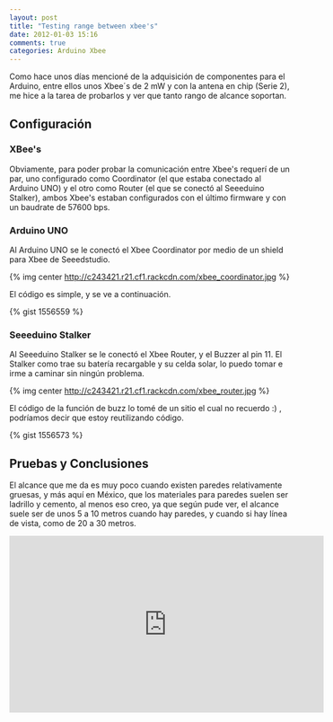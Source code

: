 ```yaml
---
layout: post
title: "Testing range between xbee's"
date: 2012-01-03 15:16
comments: true
categories: Arduino Xbee
---
```


Como hace unos días mencioné de la adquisición de componentes para el Arduino, entre ellos unos Xbee´s de 2 mW y con la antena en chip (Serie 2), me hice a la tarea de probarlos y ver que tanto rango de alcance soportan.

<!-- more -->

## Configuración

### XBee's

Obviamente, para poder probar la comunicación entre Xbee's requerí de un par, uno configurado como Coordinator (el que estaba conectado al Arduino UNO) y el otro como Router (el que se conectó al Seeeduino Stalker), ambos Xbee's estaban configurados con el último firmware y con un baudrate de 57600 bps.

### Arduino UNO

Al Arduino UNO se le conectó el Xbee Coordinator por medio de un shield para Xbee de Seeedstudio.

{% img center http://c243421.r21.cf1.rackcdn.com/xbee_coordinator.jpg %}

El código es simple, y se ve a continuación.

{% gist 1556559 %}

### Seeeduino Stalker

Al Seeeduino Stalker se le conectó el Xbee Router, y el Buzzer al pin 11. El Stalker como trae su batería recargable y su celda solar, lo puedo tomar e irme a caminar sin ningún problema.

{% img center http://c243421.r21.cf1.rackcdn.com/xbee_router.jpg %}

El código de la función de buzz lo tomé de un sitio el cual no recuerdo :) , podríamos decir que estoy reutilizando código.

{% gist 1556573 %}

## Pruebas y Conclusiones

El alcance que me da es muy poco cuando existen paredes relativamente gruesas, y más aquí en México, que los materiales para paredes suelen ser ladrillo y cemento, al menos eso creo, ya que según pude ver, el alcance suele ser de unos 5 a 10 metros cuando hay paredes, y cuando si hay línea de vista, como de 20 a 30 metros.

<iframe width="560" height="315" src="http://www.youtube.com/embed/M3sFa7AnNn0" frameborder="0" allowfullscreen></iframe>

